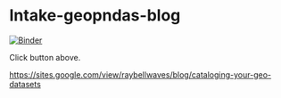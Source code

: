 # Intake-geopndas-blog

[![Binder](https://mybinder.org/badge_logo.svg)](https://mybinder.org/v2/gh/raybellwaves/intake-gpd-blog/main?urlpath=lab)

Click button above.

https://sites.google.com/view/raybellwaves/blog/cataloging-your-geo-datasets
